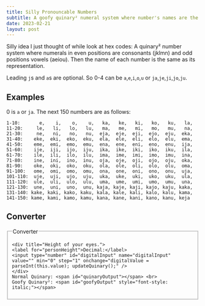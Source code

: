 ```yaml
---
title: Silly Pronouncable Numbers
subtitle: A goofy quinary² numeral system where number's names are the same as their representation.
date: 2023-02-21
layout: post
---
```


Silly idea I just thought of while look at hex codes: 
A quinary² number system where numerals in even positions are consonants (jklmn) and odd positions vowels (aeiou). 
Then the name of each number is the same as its representation.

Leading `j`s and `a`s are optional. So 0-4 can be `a`,`e`,`i`,`o`,`u` or `ja`,`je`,`ji`,`jo`,`ju`.


## Examples

0 is `a` or `ja`. The next 150 numbers are as follows:

```
1-10:       e,    i,    o,    u,   ka,   ke,   ki,   ko,   ku,   la, 
11-20:     le,   li,   lo,   lu,   ma,   me,   mi,   mo,   mu,   na, 
21-30:     ne,   ni,   no,   nu,  eja,  eje,  eji,  ejo,  eju,  eka, 
31-40:    eke,  eki,  eko,  eku,  ela,  ele,  eli,  elo,  elu,  ema, 
41-50:    eme,  emi,  emo,  emu,  ena,  ene,  eni,  eno,  enu,  ija, 
51-60:    ije,  iji,  ijo,  iju,  ika,  ike,  iki,  iko,  iku,  ila, 
61-70:    ile,  ili,  ilo,  ilu,  ima,  ime,  imi,  imo,  imu,  ina, 
71-80:    ine,  ini,  ino,  inu,  oja,  oje,  oji,  ojo,  oju,  oka, 
81-90:    oke,  oki,  oko,  oku,  ola,  ole,  oli,  olo,  olu,  oma, 
91-100:   ome,  omi,  omo,  omu,  ona,  one,  oni,  ono,  onu,  uja, 
101-110:  uje,  uji,  ujo,  uju,  uka,  uke,  uki,  uko,  uku,  ula, 
111-120:  ule,  uli,  ulo,  ulu,  uma,  ume,  umi,  umo,  umu,  una, 
121-130:  une,  uni,  uno,  unu, kaja, kaje, kaji, kajo, kaju, kaka, 
131-140: kake, kaki, kako, kaku, kala, kale, kali, kalo, kalu, kama, 
141-150: kame, kami, kamo, kamu, kana, kane, kani, kano, kanu, keja
```

## Converter


<fieldset>
    <legend>Converter</legend>
    
    <div title="Height of your eyes.">
    <label for="personHeight">Decimal:</label>
    <input type="number" id="digitalInput" name="digitalInput" value="" min="0" step="1" onchange="digitalValue = parseInt(this.value); updateQuinary();" />
    </div>
    Normal Quinary: <span id="quinaryOutput"></span> <br>
    Goofy Quinary²: <span id="goofyOutput" style="font-style: italic;"></span>
</fieldset>


<script>

vowelDict = {
    '0': 'a',
    '1': 'e',
    '2': 'i',
    '3': 'o',
    '4': 'u',
};
consonantDict = {
    '0': 'j',
    '1': 'k',
    '2': 'l',
    '3': 'm',
    '4': 'n',
};
    
var digitalValue = 0;

function updateQuinary(){
    quinary = digitalValue.toString(5);
    //console.log(quinary);
    result = "";
    for (var j=0; j < quinary.length; j++){
        if ((quinary.length - j)%2 == 0){
            result += consonantDict[quinary[j]];
        } else {
            result += vowelDict[quinary[j]];
        }
    }
    document.getElementById("quinaryOutput").innerHTML = quinary;
    document.getElementById("goofyOutput").innerHTML = result;
}
</script>






